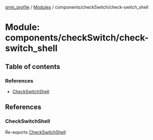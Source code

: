 [grmj_profile](../README.md) / [Modules](../modules.md) / components/checkSwitch/check-switch\_shell

# Module: components/checkSwitch/check-switch\_shell

## Table of contents

### References

- [CheckSwitchShell](components_checkSwitch_check_switch_shell-1.md#checkswitchshell)

## References

### CheckSwitchShell

Re-exports [CheckSwitchShell](../classes/components_checkSwitch_check_switch_shell.CheckSwitchShell.md)
